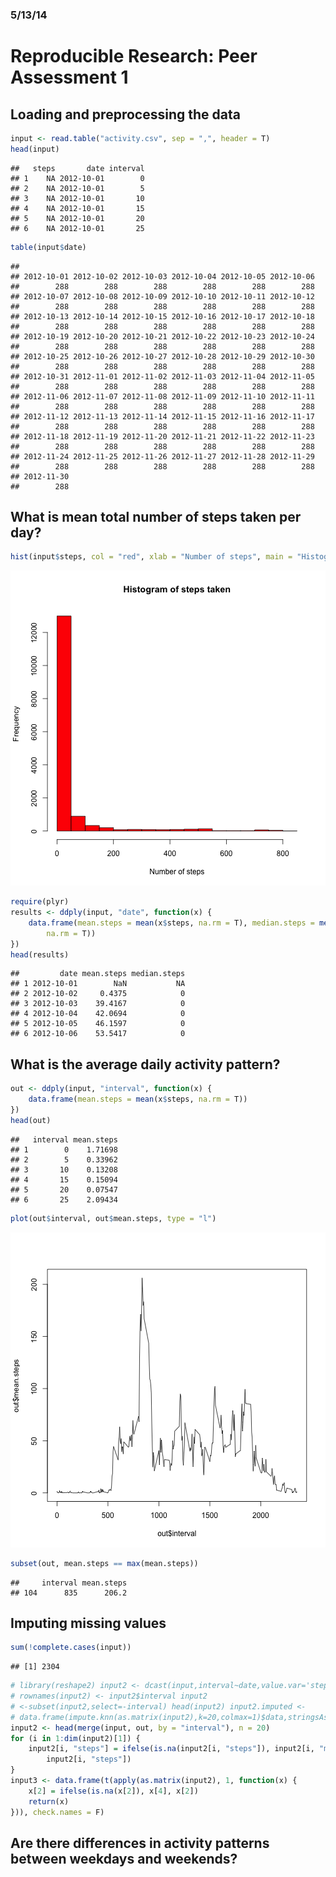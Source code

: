 ### 5/13/14 ###
# Reproducible Research: Peer Assessment 1


## Loading and preprocessing the data


```r
input <- read.table("activity.csv", sep = ",", header = T)
head(input)
```

```
##   steps       date interval
## 1    NA 2012-10-01        0
## 2    NA 2012-10-01        5
## 3    NA 2012-10-01       10
## 4    NA 2012-10-01       15
## 5    NA 2012-10-01       20
## 6    NA 2012-10-01       25
```

```r
table(input$date)
```

```
## 
## 2012-10-01 2012-10-02 2012-10-03 2012-10-04 2012-10-05 2012-10-06 
##        288        288        288        288        288        288 
## 2012-10-07 2012-10-08 2012-10-09 2012-10-10 2012-10-11 2012-10-12 
##        288        288        288        288        288        288 
## 2012-10-13 2012-10-14 2012-10-15 2012-10-16 2012-10-17 2012-10-18 
##        288        288        288        288        288        288 
## 2012-10-19 2012-10-20 2012-10-21 2012-10-22 2012-10-23 2012-10-24 
##        288        288        288        288        288        288 
## 2012-10-25 2012-10-26 2012-10-27 2012-10-28 2012-10-29 2012-10-30 
##        288        288        288        288        288        288 
## 2012-10-31 2012-11-01 2012-11-02 2012-11-03 2012-11-04 2012-11-05 
##        288        288        288        288        288        288 
## 2012-11-06 2012-11-07 2012-11-08 2012-11-09 2012-11-10 2012-11-11 
##        288        288        288        288        288        288 
## 2012-11-12 2012-11-13 2012-11-14 2012-11-15 2012-11-16 2012-11-17 
##        288        288        288        288        288        288 
## 2012-11-18 2012-11-19 2012-11-20 2012-11-21 2012-11-22 2012-11-23 
##        288        288        288        288        288        288 
## 2012-11-24 2012-11-25 2012-11-26 2012-11-27 2012-11-28 2012-11-29 
##        288        288        288        288        288        288 
## 2012-11-30 
##        288
```


## What is mean total number of steps taken per day?

```r
hist(input$steps, col = "red", xlab = "Number of steps", main = "Histogram of steps taken")
```

![plot of chunk mean_total_steps](figure/mean_total_steps.png) 

```r
require(plyr)
results <- ddply(input, "date", function(x) {
    data.frame(mean.steps = mean(x$steps, na.rm = T), median.steps = median(x$steps, 
        na.rm = T))
})
head(results)
```

```
##         date mean.steps median.steps
## 1 2012-10-01        NaN           NA
## 2 2012-10-02     0.4375            0
## 3 2012-10-03    39.4167            0
## 4 2012-10-04    42.0694            0
## 5 2012-10-05    46.1597            0
## 6 2012-10-06    53.5417            0
```


## What is the average daily activity pattern?

```r
out <- ddply(input, "interval", function(x) {
    data.frame(mean.steps = mean(x$steps, na.rm = T))
})
head(out)
```

```
##   interval mean.steps
## 1        0    1.71698
## 2        5    0.33962
## 3       10    0.13208
## 4       15    0.15094
## 5       20    0.07547
## 6       25    2.09434
```

```r
plot(out$interval, out$mean.steps, type = "l")
```

![plot of chunk average_daily_activity](figure/average_daily_activity.png) 

```r
subset(out, mean.steps == max(mean.steps))
```

```
##     interval mean.steps
## 104      835      206.2
```


## Imputing missing values

```r
sum(!complete.cases(input))
```

```
## [1] 2304
```

```r
# library(reshape2) input2 <- dcast(input,interval~date,value.var='steps')
# rownames(input2) <- input2$interval input2
# <-subset(input2,select=-interval) head(input2) input2.imputed <-
# data.frame(impute.knn(as.matrix(input2),k=20,colmax=1)$data,stringsAsFactors=F)
input2 <- head(merge(input, out, by = "interval"), n = 20)
for (i in 1:dim(input2)[1]) {
    input2[i, "steps"] = ifelse(is.na(input2[i, "steps"]), input2[i, "mean.steps"], 
        input2[i, "steps"])
}
input3 <- data.frame(t(apply(as.matrix(input2), 1, function(x) {
    x[2] = ifelse(is.na(x[2]), x[4], x[2])
    return(x)
})), check.names = F)
```


## Are there differences in activity patterns between weekdays and weekends?
